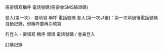 
需要填寫稱呼
電話號碼(需要收SMS驗證碼)

登入(第一次)  - 要填寫 稱呼 電話號碼
登入(第一次以後)︰第一次填過後電話號碼自動記錄，但稱呼要再次填寫

冇登入 - 要填寫 稱呼 謂語 電話號碼 / 會員登入

訂購記錄